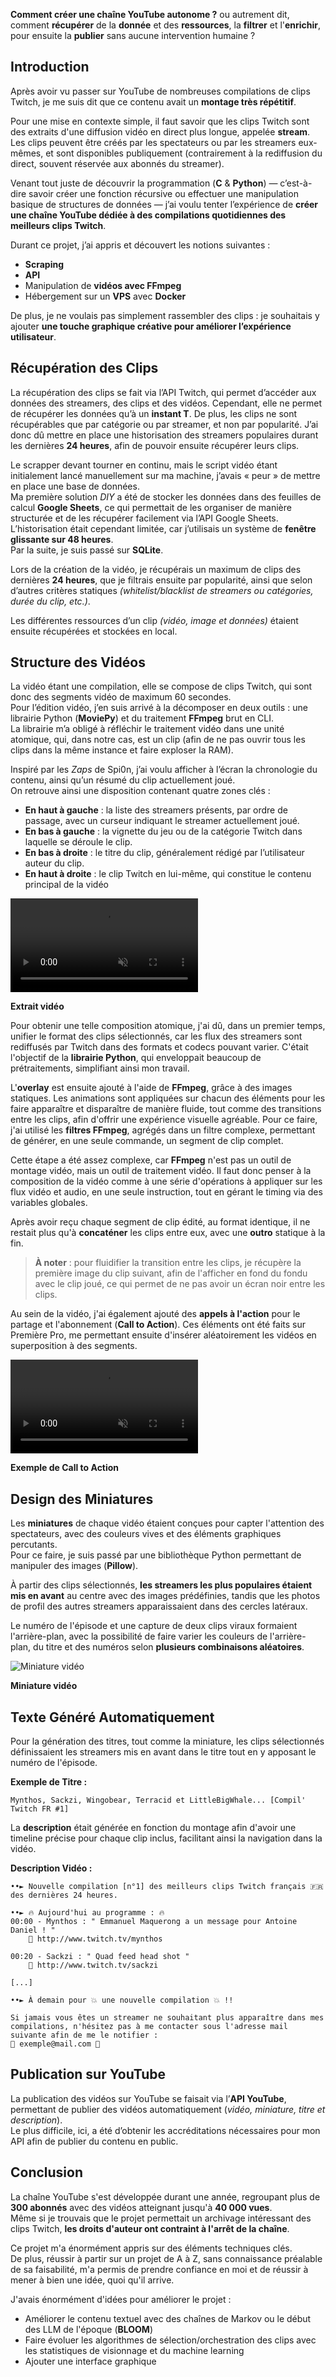 
**Comment créer une chaîne YouTube autonome ?** ou autrement dit, comment **récupérer** de la **donnée** et des **ressources**, la **filtrer** et l'**enrichir**, pour ensuite la **publier** sans aucune intervention humaine ?

## Introduction

Après avoir vu passer sur YouTube de nombreuses compilations de clips Twitch, je me suis dit que ce contenu avait un **montage très répétitif**.

Pour une mise en contexte simple, il faut savoir que les clips Twitch sont des extraits d'une diffusion vidéo en direct plus longue, appelée **stream**. Les clips peuvent être créés par les spectateurs ou par les streamers eux-mêmes, et sont disponibles publiquement (contrairement à la rediffusion du direct, souvent réservée aux abonnés du streamer).

Venant tout juste de découvrir la programmation (**C** & **Python**) — c’est-à-dire savoir créer une fonction récursive ou effectuer une manipulation basique de structures de données — j’ai voulu tenter l’expérience de **créer une chaîne YouTube dédiée à des compilations quotidiennes des meilleurs clips Twitch**.

Durant ce projet, j’ai appris et découvert les notions suivantes :
- **Scraping**    
- **API**
- Manipulation de **vidéos avec FFmpeg**    
- Hébergement sur un **VPS** avec **Docker**
    
De plus, je ne voulais pas simplement rassembler des clips : je souhaitais y ajouter **une touche graphique créative pour améliorer l’expérience utilisateur**.
## Récupération des Clips

La récupération des clips se fait via l’API Twitch, qui permet d’accéder aux données des streamers, des clips et des vidéos. Cependant, elle ne permet de récupérer les données qu’à un **instant T**. De plus, les clips ne sont récupérables que par catégorie ou par streamer, et non par popularité. J’ai donc dû mettre en place une historisation des streamers populaires durant les dernières **24 heures**, afin de pouvoir ensuite récupérer leurs clips.

Le scrapper devant tourner en continu, mais le script vidéo étant initialement lancé manuellement sur ma machine, j’avais « peur » de mettre en place une base de données.  
Ma première solution _DIY_ a été de stocker les données dans des feuilles de calcul **Google Sheets**, ce qui permettait de les organiser de manière structurée et de les récupérer facilement via l’API Google Sheets. L’historisation était cependant limitée, car j’utilisais un système de **fenêtre glissante sur 48 heures**.  
Par la suite, je suis passé sur **SQLite**.

Lors de la création de la vidéo, je récupérais un maximum de clips des dernières **24 heures**, que je filtrais ensuite par popularité, ainsi que selon d’autres critères statiques _(whitelist/blacklist de streamers ou catégories, durée du clip, etc.)_.

Les différentes ressources d’un clip _(vidéo, image et données)_ étaient ensuite récupérées et stockées en local.

## Structure des Vidéos

La vidéo étant une compilation, elle se compose de clips Twitch, qui sont donc des segments vidéo de maximum 60 secondes.  
Pour l’édition vidéo, j’en suis arrivé à la décomposer en deux outils : une librairie Python (**MoviePy**) et du traitement **FFmpeg** brut en CLI.  
La librairie m’a obligé à réfléchir le traitement vidéo dans une unité atomique, qui, dans notre cas, est un clip (afin de ne pas ouvrir tous les clips dans la même instance et faire exploser la RAM).

Inspiré par les _Zaps_ de Spi0n, j’ai voulu afficher à l’écran la chronologie du contenu, ainsi qu’un résumé du clip actuellement joué.  
On retrouve ainsi une disposition contenant quatre zones clés :
- **En haut à gauche** : la liste des streamers présents, par ordre de passage, avec un curseur indiquant le streamer actuellement joué.  
- **En bas à gauche** : la vignette du jeu ou de la catégorie Twitch dans laquelle se déroule le clip.
- **En bas à droite** : le titre du clip, généralement rédigé par l’utilisateur auteur du clip.
- **En haut à droite** : le clip Twitch en lui-même, qui constitue le contenu principal de la vidéo

<video class="px-8" controls muted loop>
    <source src="/assets/auto_youtube_channel/video.mp4" type="video/mp4">
</video>

**Extrait vidéo**

Pour obtenir une telle composition atomique, j'ai dû, dans un premier temps, unifier le format des clips sélectionnés, car les flux des streamers sont rediffusés par Twitch dans des formats et codecs pouvant varier. C'était l'objectif de la **librairie Python**, qui enveloppait beaucoup de prétraitements, simplifiant ainsi mon travail.

L'**overlay** est ensuite ajouté à l'aide de **FFmpeg**, grâce à des images statiques. Les animations sont appliquées sur chacun des éléments pour les faire apparaître et disparaître de manière fluide, tout comme des transitions entre les clips, afin d'offrir une expérience visuelle agréable. Pour ce faire, j'ai utilisé les **filtres FFmpeg**, agrégés dans un filtre complexe, permettant de générer, en une seule commande, un segment de clip complet.

Cette étape a été assez complexe, car **FFmpeg** n'est pas un outil de montage vidéo, mais un outil de traitement vidéo. Il faut donc penser à la composition de la vidéo comme à une série d'opérations à appliquer sur les flux vidéo et audio, en une seule instruction, tout en gérant le timing via des variables globales.

Après avoir reçu chaque segment de clip édité, au format identique, il ne restait plus qu'à **concaténer** les clips entre eux, avec une **outro** statique à la fin.

> **À noter** : pour fluidifier la transition entre les clips, je récupère la première image du clip suivant, afin de l'afficher en fond du fondu avec le clip joué, ce qui permet de ne pas avoir un écran noir entre les clips.

Au sein de la vidéo, j'ai également ajouté des **appels à l'action** pour le partage et l'abonnement (**Call to Action**). Ces éléments ont été faits sur Première Pro, me permettant ensuite d'insérer aléatoirement les vidéos en superposition à des segments.

<video class="px-8" muted controls loop>
<source src="/assets/auto_youtube_channel/call_to_action.mp4" type="video/mp4">
</video>

**Exemple de Call to Action**

## Design des Miniatures

Les **miniatures** de chaque vidéo étaient conçues pour capter l'attention des spectateurs, avec des couleurs vives et des éléments graphiques percutants.  
Pour ce faire, je suis passé par une bibliothèque Python permettant de manipuler des images (**Pillow**).

À partir des clips sélectionnés, **les streamers les plus populaires étaient mis en avant** au centre avec des images prédéfinies, tandis que les photos de profil des autres streamers apparaissaient dans des cercles latéraux.

Le numéro de l'épisode et une capture de deux clips viraux formaient l'arrière-plan, avec la possibilité de faire varier les couleurs de l'arrière-plan, du titre et des numéros selon **plusieurs combinaisons aléatoires**.

![Miniature vidéo](/assets/auto_youtube_channel/thumbnail.jpg)

**Miniature vidéo**

## Texte Généré Automatiquement

Pour la génération des titres, tout comme la miniature, les clips sélectionnés définissaient les streamers mis en avant dans le titre tout en y apposant le numéro de l'épisode.

**Exemple de Titre :**
```
Mynthos, Sackzi, Wingobear, Terracid et LittleBigWhale... [Compil' Twitch FR #1]
```

La **description** était générée en fonction du montage afin d'avoir une timeline précise pour chaque clip inclus, facilitant ainsi la navigation dans la vidéo.

**Description Vidéo :**

```
••► Nouvelle compilation [n°1] des meilleurs clips Twitch français 🇫🇷 des dernières 24 heures.

••► 🔥 Aujourd'hui au programme : 🔥
00:00 - Mynthos : " Emmanuel Maquerong a un message pour Antoine Daniel ! "
    🔗 http://www.twitch.tv/mynthos

00:20 - Sackzi : " Quad feed head shot "
    🔗 http://www.twitch.tv/sackzi

[...]

••► À demain pour 💥 une nouvelle compilation 💥 !!

Si jamais vous êtes un streamer ne souhaitant plus apparaître dans mes compilations, n'hésitez pas à me contacter sous l'adresse mail suivante afin de me le notifier :
📧 exemple@mail.com 📧
```

## Publication sur YouTube

La publication des vidéos sur YouTube se faisait via l’**API YouTube**, permettant de publier des vidéos automatiquement (_vidéo, miniature, titre et description_).  
Le plus difficile, ici, a été d’obtenir les accréditations nécessaires pour mon API afin de publier du contenu en public.

## Conclusion

La chaîne YouTube s'est développée durant une année, regroupant plus de **300 abonnés** avec des vidéos atteignant jusqu'à **40 000 vues**.  
Même si je trouvais que le projet permettait un archivage intéressant des clips Twitch, **les droits d'auteur ont contraint à l'arrêt de la chaîne**.

Ce projet m'a énormément appris sur des éléments techniques clés.  
De plus, réussir à partir sur un projet de A à Z, sans connaissance préalable de sa faisabilité, m'a permis de prendre confiance en moi et de réussir à mener à bien une idée, quoi qu'il arrive.

J'avais énormément d'idées pour améliorer le projet :
- Améliorer le contenu textuel avec des chaînes de Markov ou le début des LLM de l'époque (**BLOOM**)  
- Faire évoluer les algorithmes de sélection/orchestration des clips avec les statistiques de visionnage et du machine learning
- Ajouter une interface graphique
